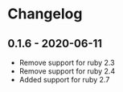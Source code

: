 # Changelog

## 0.1.6 - 2020-06-11

* Remove support for ruby 2.3
* Remove support for ruby 2.4
* Added support for ruby 2.7
